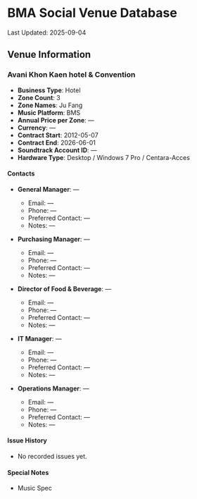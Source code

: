 # BMA Social Venue Database

Last Updated: 2025-09-04

## Venue Information

### Avani Khon Kaen hotel & Convention
- **Business Type**: Hotel
- **Zone Count**: 3
- **Zone Names**: Ju Fang
- **Music Platform**: BMS
- **Annual Price per Zone**: —
- **Currency**: —
- **Contract Start**: 2012-05-07
- **Contract End**: 2026-06-01
- **Soundtrack Account ID**: —
- **Hardware Type**: Desktop / Windows 7 Pro / Centara-Acces

#### Contacts
- **General Manager**: —
  - Email: —
  - Phone: —
  - Preferred Contact: —
  - Notes: —

- **Purchasing Manager**: —
  - Email: —
  - Phone: —
  - Preferred Contact: —
  - Notes: —

- **Director of Food & Beverage**: —
  - Email: —
  - Phone: —
  - Preferred Contact: —
  - Notes: —

- **IT Manager**: —
  - Email: —
  - Phone: —
  - Preferred Contact: —
  - Notes: —

- **Operations Manager**: —
  - Email: —
  - Phone: —
  - Preferred Contact: —
  - Notes: —

#### Issue History
- No recorded issues yet.

#### Special Notes
- Music Spec

